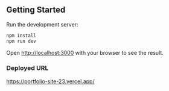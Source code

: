 ## Getting Started

Run the development server:

```bash
npm install
npm run dev
```

Open [http://localhost:3000](http://localhost:3000) with your browser to see the result.

### Deployed URL

https://portfolio-site-23.vercel.app/
